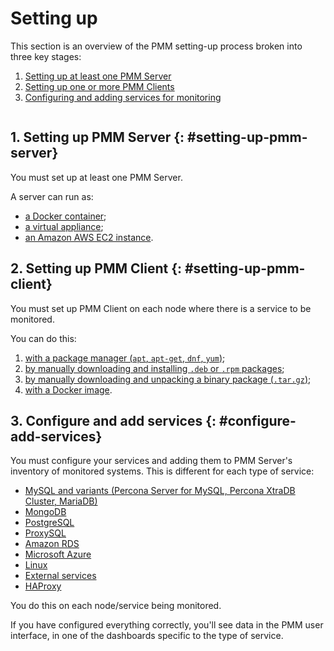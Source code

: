 # Setting up

This section is an overview of the PMM setting-up process broken into three key stages:

1. [Setting up at least one PMM Server](#setting-up-pmm-server)
2. [Setting up one or more PMM Clients](#setting-up-pmm-client)
3. [Configuring and adding services for monitoring](#configure-add-services)

```plantuml source="_resources/diagrams/Setting-Up.puml"
```

## 1. Setting up PMM Server {: #setting-up-pmm-server}

You must set up at least one PMM Server.

A server can run as:

- [a Docker container](server/docker.md);
- [a virtual appliance](server/virtual-appliance.md);
- [an Amazon AWS EC2 instance](server/aws.md).

## 2. Setting up PMM Client {: #setting-up-pmm-client}

You must set up PMM Client on each node where there is a service to be monitored.

You can do this:

1. [with a package manager (`apt`, `apt-get`, `dnf`, `yum`)](client/index.md#package-manager);
1. [by manually downloading and installing `.deb` or `.rpm` packages](client/index.md#manual-package);
1. [by manually downloading and unpacking a binary package (`.tar.gz`)](client/index.md#binary-package);
1. [with a Docker image](client/index.md#docker).

## 3. Configure and add services {: #configure-add-services}

You must configure your services and adding them to PMM Server's inventory of monitored systems. This is different for each type of service:

- [MySQL and variants (Percona Server for MySQL, Percona XtraDB Cluster, MariaDB)](client/mysql.md)
- [MongoDB](client/mongodb.md)
- [PostgreSQL](client/postgresql.md)
- [ProxySQL](client/proxysql.md)
- [Amazon RDS](client/aws.md)
- [Microsoft Azure](client/azure.md)
- [Linux](client/linux.md)
- [External services](client/external.md)
- [HAProxy](client/haproxy.md)

You do this on each node/service being monitored.

If you have configured everything correctly, you'll see data in the PMM user interface, in one of the dashboards specific to the type of service.
